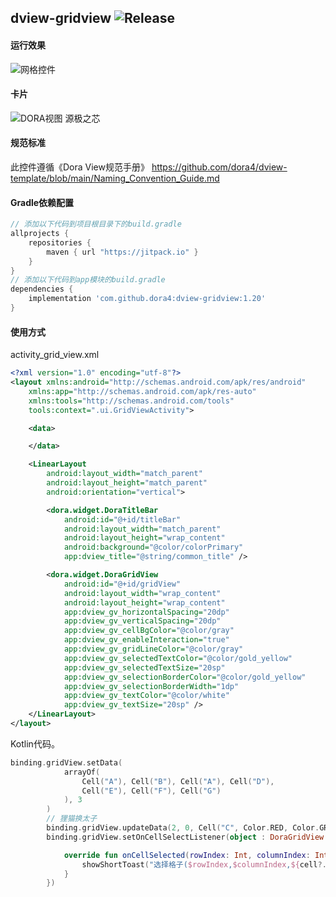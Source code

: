 dview-gridview
![Release](https://jitpack.io/v/dora4/dview-gridview.svg)
--------------------------------

#### 运行效果
![网格控件](https://github.com/user-attachments/assets/5177233e-87cf-41bd-bedd-f9a5c9fe22a7)

#### 卡片
![DORA视图 源极之芯](https://github.com/user-attachments/assets/f4dd4c27-9e6b-4bc5-99a7-b384e92f075c)

#### 规范标准
此控件遵循《Dora View规范手册》 https://github.com/dora4/dview-template/blob/main/Naming_Convention_Guide.md

#### Gradle依赖配置

```groovy
// 添加以下代码到项目根目录下的build.gradle
allprojects {
    repositories {
        maven { url "https://jitpack.io" }
    }
}
// 添加以下代码到app模块的build.gradle
dependencies {
    implementation 'com.github.dora4:dview-gridview:1.20'
}
```

#### 使用方式
activity_grid_view.xml
```xml
<?xml version="1.0" encoding="utf-8"?>
<layout xmlns:android="http://schemas.android.com/apk/res/android"
    xmlns:app="http://schemas.android.com/apk/res-auto"
    xmlns:tools="http://schemas.android.com/tools"
    tools:context=".ui.GridViewActivity">

    <data>

    </data>

    <LinearLayout
        android:layout_width="match_parent"
        android:layout_height="match_parent"
        android:orientation="vertical">

        <dora.widget.DoraTitleBar
            android:id="@+id/titleBar"
            android:layout_width="match_parent"
            android:layout_height="wrap_content"
            android:background="@color/colorPrimary"
            app:dview_title="@string/common_title" />

        <dora.widget.DoraGridView
            android:id="@+id/gridView"
            android:layout_width="wrap_content"
            android:layout_height="wrap_content"
            app:dview_gv_horizontalSpacing="20dp"
            app:dview_gv_verticalSpacing="20dp"
            app:dview_gv_cellBgColor="@color/gray"
            app:dview_gv_enableInteraction="true"
            app:dview_gv_gridLineColor="@color/gray"
            app:dview_gv_selectedTextColor="@color/gold_yellow"
            app:dview_gv_selectedTextSize="20sp"
            app:dview_gv_selectionBorderColor="@color/gold_yellow"
            app:dview_gv_selectionBorderWidth="1dp"
            app:dview_gv_textColor="@color/white"
            app:dview_gv_textSize="20sp" />
    </LinearLayout>
</layout>
```
Kotlin代码。
```kt
binding.gridView.setData(
            arrayOf(
                Cell("A"), Cell("B"), Cell("A"), Cell("D"),
                Cell("E"), Cell("F"), Cell("G")
            ), 3
        )
        // 狸猫换太子
        binding.gridView.updateData(2, 0, Cell("C", Color.RED, Color.GRAY))
        binding.gridView.setOnCellSelectListener(object : DoraGridView.OnCellSelectListener {

            override fun onCellSelected(rowIndex: Int, columnIndex: Int, cell: Cell?) {
                showShortToast("选择格子($rowIndex,$columnIndex,${cell?.text ?: "无"})")
            }
        })
```
